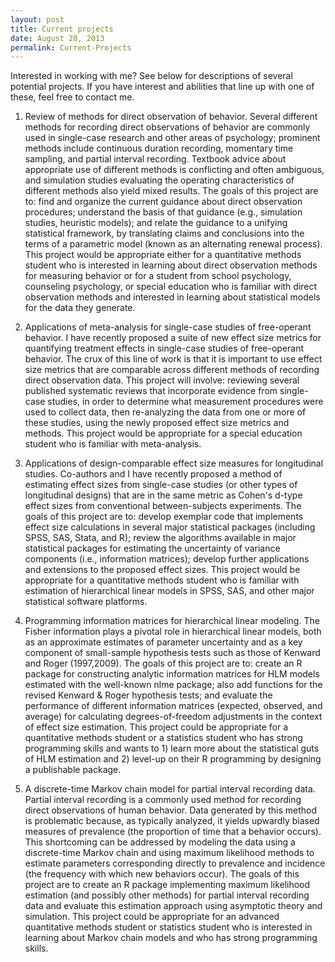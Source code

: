 ```yaml
---
layout: post
title: Current projects
date: August 20, 2013
permalink: Current-Projects
---
```


Interested in working with me? See below for descriptions of several potential projects. If you have interest and abilities that line up with one of these, feel free to contact me.

1. Review of methods for direct observation of behavior. Several different methods for recording direct observations of behavior are commonly used in single-case research and other areas of psychology; prominent methods include continuous duration recording, momentary time sampling, and partial interval recording. Textbook advice about appropriate use of different methods is conflicting and often ambiguous, and simulation studies evaluating the operating characteristics of different methods also yield mixed results. The goals of this project are to: find and organize the current guidance about direct observation procedures; understand the basis of that guidance (e.g., simulation studies, heuristic models); and relate the guidance to a unifying statistical framework, by translating claims and conclusions into the terms of a parametric model (known as an alternating renewal process). This project would be appropriate either for a quantitative methods student who is interested in learning about direct observation methods for measuring behavior or for a student from school psychology, counseling psychology, or special education who is familiar with direct observation methods and interested in learning about statistical models for the data they generate.

2. Applications of meta-analysis for single-case studies of free-operant behavior. I have recently proposed a suite of new effect size metrics for quantifying treatment effects in single-case studies of free-operant behavior. The crux of this line of work is that it is important to use effect size metrics that are comparable across different methods of recording direct observation data. This project will involve: reviewing several published systematic reviews that incorporate evidence from single-case studies, in order to determine what measurement procedures were used to collect data, then re-analyzing the data from one or more of these studies, using the newly proposed effect size metrics and methods. This project would be appropriate for a special education student who is familiar with meta-analysis.

3. Applications of design-comparable effect size measures for longitudinal studies. Co-authors and I have recently proposed a method of estimating effect sizes from single-case studies (or other types of longitudinal designs) that are in the same metric as Cohen's d-type effect sizes from conventional between-subjects experiments. The goals of this project are to: develop exemplar code that implements effect size calculations in several major statistical packages (including SPSS, SAS, Stata, and R); review the algorithms available in major statistical packages for estimating the uncertainty of variance components (i.e., information matrices); develop further applications and extensions to the proposed effect sizes. This project would be appropriate for a quantitative methods student who is familiar with estimation of hierarchical linear models in SPSS, SAS, and other major statistical software platforms.

4. Programming information matrices for hierarchical linear modeling. The Fisher information plays a pivotal role in hierarchical linear models, both as an approximate estimates of parameter uncertainty and as a key component of small-sample hypothesis tests such as those of Kenward and Roger (1997,2009). The goals of this project are to: create an R package for constructing analytic information matrices for HLM models estimated with the well-known nlme package;  also add functions for the revised Kenward & Roger hypothesis tests; and evaluate the performance of different information matrices (expected, observed, and average) for calculating degrees-of-freedom adjustments in the context of effect size estimation. This project could be appropriate for a quantitative methods student or a statistics student who has strong programming skills and wants to 1) learn more about the statistical guts of HLM estimation and 2) level-up on their R programming by designing a publishable package.

5. A discrete-time Markov chain model for partial interval recording data. Partial interval recording is a commonly used method for recording direct observations of human behavior. Data generated by this method is problematic because, as typically analyzed, it yields upwardly biased measures of prevalence (the proportion of time that a behavior occurs). This shortcoming can be addressed by modeling the data using a discrete-time Markov chain and using maximum likelihood methods to estimate parameters corresponding directly to prevalence and incidence (the frequency with which new behaviors occur). The goals of this project are to create an R package implementing maximum likelihood estimation (and possibly other methods) for partial interval recording data and evaluate this estimation approach using asymptotic theory and simulation. This project could be appropriate for an advanced quantitative methods student or statistics student who is interested in learning about Markov chain models and who has strong programming skills.
